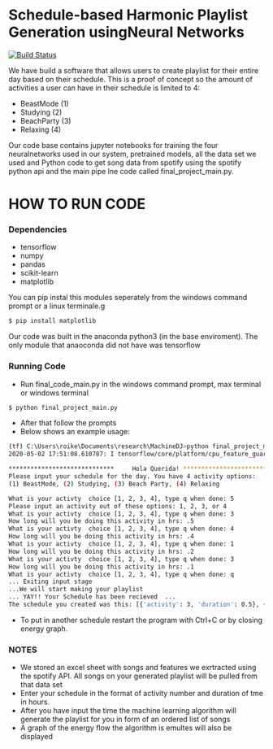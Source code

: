 # Schedule-based Harmonic Playlist Generation usingNeural Networks

[![Build Status](https://github.com/Rhemaike/MachineDJ)](https://github.com/Rhemaike/MachineDJ)

We have build a software that allows users to create playlist for their entire day based on their schedule. This is a proof of concept so the amount of activities a user can have in their schedule is limited to 4:

 - BeastMode (1)
 - Studying (2)
 - BeachParty (3)
 - Relaxing (4)
 
Our code base contains jupyter notebooks for training the four neuralnetworks used in our system, pretrained models, all the data set we used and Python code to get song data from spotify using the spotify python api and the main pipe lne code called final_project_main.py. 

# HOW TO RUN CODE 

### Dependencies
 - tensorflow
 - numpy
 - pandas
 - scikit-learn
 - matplotlib
 
You can pip instal this modules seperately from the windows command prompt or a linux terminale.g
  ```sh
  $ pip install matplotlib
  ```
Our code was built in the anaconda python3 (in the base enviroment). The only module that anaoconda did not have was tensorflow
 
### Running Code
  - Run final_code_main.py in the windows command prompt, max terminal or windows terminal
  ```sh
  $ python final_project_main.py
  ```
  - After that follow the prompts
  - Below shows an example usage:
  ```sh
  (tf) C:\Users\roike\Documents\research\MachineDJ>python final_project_main.py
  2020-05-02 17:51:08.610787: I tensorflow/core/platform/cpu_feature_guard.cc:142] Your CPU supports instructions that this TensorFlow binary was not compiled to use: AVX AVX2

  *****************************     Hola Querida! *****************************
  Please input your schedule for the day. You have 4 activity options:
  (1) BeastMode, (2) Studying, (3) Beach Party, (4) Relaxing

  What is your activty  choice [1, 2, 3, 4], type q when done: 5
  Please input an activity out of these options: 1, 2, 3, or 4
  What is your activty  choice [1, 2, 3, 4], type q when done: 3
  How long will you be doing this activity in hrs: .5
  What is your activty  choice [1, 2, 3, 4], type q when done: 4
  How long will you be doing this activity in hrs: .4
  What is your activty  choice [1, 2, 3, 4], type q when done: 1
  How long will you be doing this activity in hrs: .2
  What is your activty  choice [1, 2, 3, 4], type q when done: 3
  How long will you be doing this activity in hrs: .1
  What is your activty  choice [1, 2, 3, 4], type q when done: q
  ... Exiting input stage
  ...We will start making your playlist
  ... YAY!! Your Schedule has been recieved  ...
  The schedule you created was this: [{'activity': 3, 'duration': 0.5}, {'activity': 4, 'duration': 0.4}, {'activity': 1, 'duration': 0.2}, {'activity': 3, 'duration': 0.1}]
```
  - To put in another schedule restart the program with Ctrl+C or by closing energy graph.

### NOTES
  - We stored an excel sheet with songs and features we exrtracted using the spotify API. All songs on your generated playlist will be pulled from that data set
  - Enter your schedule in the format of activity number and duration of tme in hours.
  - After you have input the time the machine learning algorithm will generate the playlist for you in form of an ordered list of songs
  - A graph of the energy flow the algorithm is emultes will also be displayed
